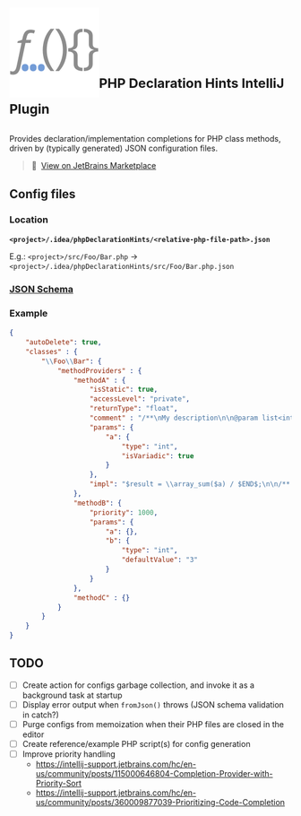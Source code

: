 # <sub><img src="./src/main/resources/META-INF/pluginIcon.svg"></sub><sup>PHP Declaration Hints IntelliJ Plugin</sup>

Provides declaration/implementation completions for PHP class methods, driven by (typically generated) JSON configuration files.

> 🔗&nbsp;&nbsp;[View on JetBrains Marketplace](https://plugins.jetbrains.com/plugin/26274-php-declaration-hints)

## Config files

### Location

**`<project>/.idea/phpDeclarationHints/<relative-php-file-path>.json`**

E.g.: `<project>/src/Foo/Bar.php` → `<project>/.idea/phpDeclarationHints/src/Foo/Bar.php.json`

### [JSON Schema](src/main/resources/config.schema.json)

### Example
```json
{
    "autoDelete": true,
    "classes" : {
        "\\Foo\\Bar": {
            "methodProviders" : {
                "methodA" : {
                    "isStatic": true,
                    "accessLevel": "private",
                    "returnType": "float",
                    "comment" : "/**\nMy description\n\n@param list<int> $a Some integer values\n*/",
                    "params": {
                        "a": {
                            "type": "int",
                            "isVariadic": true
                        }
                    },
                    "impl": "$result = \\array_sum($a) / $END$;\n\n/** Call biz for important reasons */\nself::biz();\n\nreturn $result;"
                },
                "methodB": {
                    "priority": 1000,
                    "params": {
                        "a": {},
                        "b": {
                            "type": "int",
                            "defaultValue": "3"
                        }
                    }
                },
                "methodC" : {}
            }
        }
    }
}
```

## TODO
- [ ] Create action for configs garbage collection, and invoke it as a background task at startup
- [ ] Display error output when `fromJson()` throws (JSON schema validation in catch?)
- [ ] Purge configs from memoization when their PHP files are closed in the editor
- [ ] Create reference/example PHP script(s) for config generation
- [ ] Improve priority handling
  - https://intellij-support.jetbrains.com/hc/en-us/community/posts/115000646804-Completion-Provider-with-Priority-Sort
  - https://intellij-support.jetbrains.com/hc/en-us/community/posts/360009877039-Prioritizing-Code-Completion
